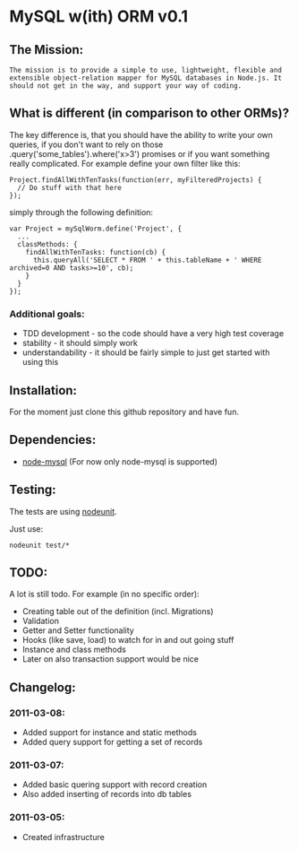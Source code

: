 # MySQL w(ith) ORM v0.1

## The Mission:

    The mission is to provide a simple to use, lightweight, flexible and extensible object-relation mapper for MySQL databases in Node.js. It should not get in the way, and support your way of coding.

## What is different (in comparison to other ORMs)?

The key difference is, that you should have the ability to write your own queries, if you don't want to rely on those .query('some_tables').where('x>3') promises or if you want something really complicated. For example define your own filter like this:

    Project.findAllWithTenTasks(function(err, myFilteredProjects) {
      // Do stuff with that here
    });

simply through the following definition:

    var Project = mySqlWorm.define('Project', {
      ...
      classMethods: {
        findAllWithTenTasks: function(cb) {
          this.queryAll('SELECT * FROM ' + this.tableName + ' WHERE archived=0 AND tasks>=10', cb);
        }
      }
    });

### Additional goals:

* TDD development - so the code should have a very high test coverage
* stability - it should simply work
* understandability - it should be fairly simple to just get started with using this

## Installation:

For the moment just clone this github repository and have fun.

## Dependencies:

* [node-mysql](https://github.com/felixge/node-mysql) (For now only node-mysql is supported)

## Testing:

The tests are using [nodeunit](https://github.com/caolan/nodeunit).

Just use:

    nodeunit test/*

## TODO:

A lot is still todo. For example (in no specific order):

* Creating table out of the definition (incl. Migrations)
* Validation
* Getter and Setter functionality
* Hooks (like save, load) to watch for in and out going stuff
* Instance and class methods
* Later on also transaction support would be nice

## Changelog:

### 2011-03-08:

* Added support for instance and static methods
* Added query support for getting a set of records

### 2011-03-07:

* Added basic quering support with record creation
* Also added inserting of records into db tables

### 2011-03-05:

* Created infrastructure

